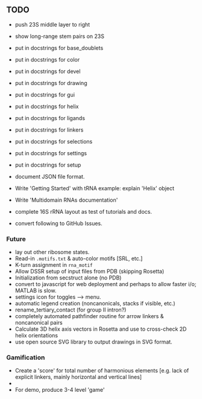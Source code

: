 ## TODO
* push 23S middle layer to right
* show long-range stem pairs on 23S
* put in docstrings for base_doublets
* put in docstrings for color
* put in docstrings for devel
* put in docstrings for drawing
* put in docstrings for gui
* put in docstrings for helix
* put in docstrings for ligands
* put in docstrings for linkers
* put in docstrings for selections
* put in docstrings for settings
* put in docstrings for setup
* document JSON file format.

* Write 'Getting Started' with tRNA example: explain 'Helix' object
* Write 'Multidomain RNAs documentation'
* complete 16S rRNA layout as test of tutorials and docs.
* convert following to GitHub Issues.
 
### Future
* lay out other ribosome states.
* Read-in `.motifs.txt` & auto-color motifs [SRL, etc.]
* K-turn assignment in `rna_motif`
* Allow DSSR setup of input files from PDB (skipping Rosetta)
* Initialization from secstruct alone (no PDB)
* convert to javascript for web deployment and perhaps to allow faster i/o; MATLAB is slow.
* settings icon for toggles --> menu.
* automatic legend creation (noncanonicals, stacks if visible, etc.)
* rename_tertiary_contact (for group II intron?)
* completely automated pathfinder routine for arrow linkers & noncanonical pairs
* Calculate 3D helix axis vectors in Rosetta and use to cross-check 2D helix orientations
* use open source SVG library to output drawings in SVG format.
 
### Gamification
* Create a 'score' for total number of harmonious elements [e.g. lack of explicit linkers, mainly horizontal and vertical lines]
* 
* For demo, produce 3-4 level 'game' 

